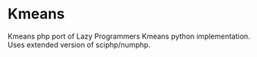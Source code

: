 # Kmeans

Kmeans php port of Lazy Programmers Kmeans python implementation. Uses extended version of sciphp/numphp.
